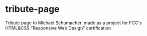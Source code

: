 # tribute-page
Tribute page to Michael Schumacher, made as a project for FCC's HTML&amp;CSS "Responsive Web Design" certification
